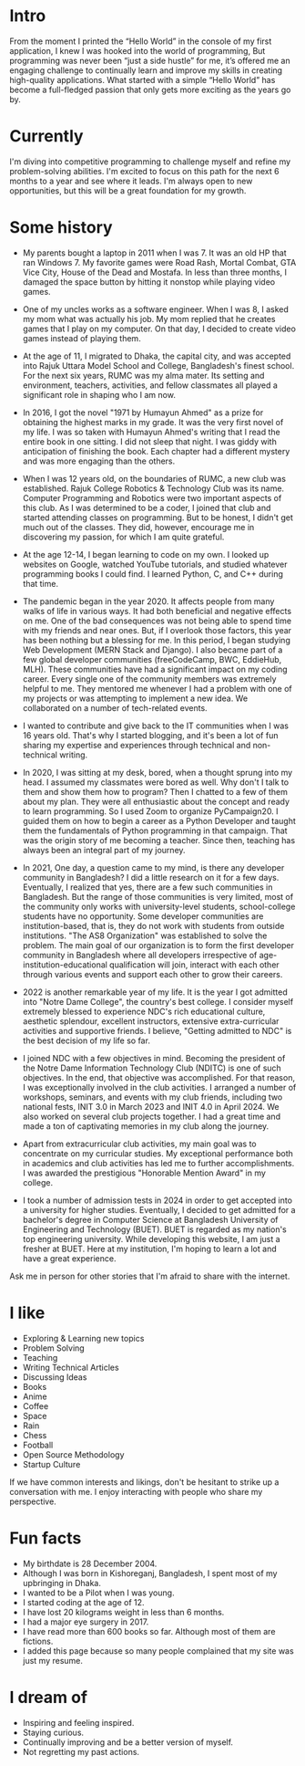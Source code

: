 # Intro

From the moment I printed the “Hello World” in the console of my
first application, I knew I was hooked into the world of
programming, But programming was never been “just a side hustle”
for me, it’s offered me an engaging challenge to continually learn
and improve my skills in creating high-quality applications. What
started with a simple “Hello World” has become a full-fledged
passion that only gets more exciting as the years go by.

# Currently
I'm diving into competitive programming to challenge myself and refine my problem-solving abilities. I'm excited to focus on this path for the next 6 months to a year and see where it leads. I'm always open to new opportunities, but this will be a great foundation for my growth.

# Some history

- My parents bought a laptop in 2011 when I was 7. It was an old
HP that ran Windows 7. My favorite games were Road Rash,
Mortal Combat, GTA Vice City, House of the Dead and Mostafa.
In less than three months, I damaged the space button by
hitting it nonstop while playing video games.

- One of my uncles works as a software engineer. When I was 8, I
asked my mom what was actually his job. My mom replied that he
creates games that I play on my computer. On that day, I
decided to create video games instead of playing them.

- At the age of 11, I migrated to Dhaka, the capital city, and
was accepted into Rajuk Uttara Model School and College,
Bangladesh's finest school. For the next six years, RUMC was
my alma mater. Its setting and environment, teachers,
activities, and fellow classmates all played a significant
role in shaping who I am now.

- In 2016, I got the novel "1971 by Humayun Ahmed" as a prize
for obtaining the highest marks in my grade. It was the very
first novel of my life. I was so taken with Humayun Ahmed's
writing that I read the entire book in one sitting. I did not
sleep that night. I was giddy with anticipation of finishing
the book. Each chapter had a different mystery and was more
engaging than the others.

- When I was 12 years old, on the boundaries of RUMC, a new club
was established. Rajuk College Robotics & Technology Club was its
name. Computer Programming and Robotics were two important
aspects of this club. As I was determined to be a coder, I
joined that club and started attending classes on programming.
But to be honest, I didn't get much out of the classes. They
did, however, encourage me in discovering my passion, for
which I am quite grateful.

- At the age 12-14, I began learning to code on my own. I looked up
websites on Google, watched YouTube tutorials, and studied
whatever programming books I could find. I learned Python, C,
and C++ during that time.

- The pandemic began in the year 2020. It affects people from
many walks of life in various ways. It had both beneficial and
negative effects on me. One of the bad consequences was not
being able to spend time with my friends and near ones. But,
if I overlook those factors, this year has been nothing but a
blessing for me. In this period, I began studying Web
Development (MERN Stack and Django). I also became part of a
few global developer communities (freeCodeCamp, BWC, EddieHub,
MLH). These communities have had a significant impact on my
coding career. Every single one of the community members was
extremely helpful to me. They mentored me whenever I had a
problem with one of my projects or was attempting to implement
a new idea. We collaborated on a number of tech-related
events.

- I wanted to contribute and give back to the IT communities
when I was 16 years old. That's why I started blogging, and
it's been a lot of fun sharing my expertise and experiences
through technical and non-technical writing.

- In 2020, I was sitting at my desk, bored, when a thought
sprung into my head. I assumed my classmates were bored as
well. Why don't I talk to them and show them how to program?
Then I chatted to a few of them about my plan. They were all
enthusiastic about the concept and ready to learn programming.
So I used Zoom to organize PyCampaign20. I guided them on how
to begin a career as a Python Developer and taught them the
fundamentals of Python programming in that campaign. That was
the origin story of me becoming a teacher. Since then,
teaching has always been an integral part of my journey.

- In 2021, One day, a question came to my mind, is there any
developer community in Bangladesh? I did a little research on
it for a few days. Eventually, I realized that yes, there are
a few such communities in Bangladesh. But the range of those
communities is very limited, most of the community only works
with university-level students, school-college students have
no opportunity. Some developer communities are
institution-based, that is, they do not work with students
from outside institutions. "The AS8 Organization" was
established to solve the problem. The main goal of our
organization is to form the first developer community in
Bangladesh where all developers irrespective of
age-institution-educational qualification will join, interact
with each other through various events and support each other
to grow their careers.

- 2022 is another remarkable year of my life. It is the year I got admitted into "Notre Dame College", the country's best college. I consider myself extremely blessed to
experience NDC's rich educational culture, aesthetic splendour,
excellent instructors, extensive extra-curricular activities
and supportive friends.  I believe, "Getting admitted to NDC" is the best decision of my life so far.

- I joined NDC with a few objectives in mind. Becoming the president of the Notre Dame Information Technology Club (NDITC) is one of such objectives. In the end, that objective was accomplished. For that reason, I was exceptionally involved in the club activities. I arranged a number of workshops, seminars, and events with my club friends, including two national fests, INIT 3.0 in March 2023 and INIT 4.0 in April 2024. We also worked on several club projects together. I had a great time and made a ton of captivating memories in my club along the journey.

- Apart from extracurricular club activities, my main goal was to concentrate on my curricular studies. My exceptional performance both in academics and club activities has led me to further accomplishments. I was awarded the prestigious "Honorable Mention Award" in my college.

- I took a number of admission tests in 2024 in order to get accepted into a university for higher studies. Eventually, I decided to get admitted for a bachelor's degree in Computer Science at Bangladesh University of Engineering and Technology (BUET). BUET is regarded as my nation's top engineering university.   While developing this website, I am just a fresher at BUET. Here at my institution, I'm hoping to learn a lot and have a great experience.


Ask me in person for other stories that I'm afraid to share with the internet.

# I like

- Exploring & Learning new topics
- Problem Solving
- Teaching
- Writing Technical Articles
- Discussing Ideas
- Books
- Anime
- Coffee
- Space
- Rain
- Chess
- Football
- Open Source Methodology
- Startup Culture

If we have common interests and likings, don't be hesitant to
strike up a conversation with me. I enjoy interacting with people
who share my perspective.

# Fun facts

- My birthdate is 28 December 2004.
- Although I was born in Kishoreganj, Bangladesh, I spent most of my upbringing in Dhaka.
- I wanted to be a Pilot when I was young.
- I started coding at the age of 12.
- I have lost 20 kilograms weight in less than 6 months.
- I had a major eye surgery in 2017.
- I have read more than 600 books so far. Although most of them are fictions.
- I added this page because so many people complained that my site was just my resume.


# I dream of

- Inspiring and feeling inspired.
- Staying curious.
- Continually improving and be a better version of myself.
- Not regretting my past actions.
